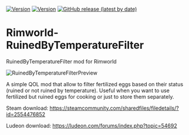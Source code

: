 [![Version](https://img.shields.io/badge/Rimworld-1.2-green.svg)](http://rimworldgame.com/) [![Version](https://img.shields.io/badge/Rimworld-1.3-green.svg)](http://rimworldgame.com/)
[![GitHub release (latest by date)](https://img.shields.io/github/v/release/angelolocritani/Rimworld-RuinedByTemperatureFilter)](https://github.com/angelolocritani/Rimworld-RuinedByTemperatureFilter/releases/latest)
# Rimworld-RuinedByTemperatureFilter

 RuinedByTemperatureFilter mod for Rimworld


![RuinedByTemperatureFilterPreview](https://i.imgur.com/yGeRY47.png)

A simple QOL mod that allow to filter fertilized eggs based on their status (ruined or not ruined by temperature).
Useful when you want to use fertilized but ruined eggs for cooking or just to store them separately.

Steam download: https://steamcommunity.com/sharedfiles/filedetails/?id=2554476852

Ludeon download: https://ludeon.com/forums/index.php?topic=54692

